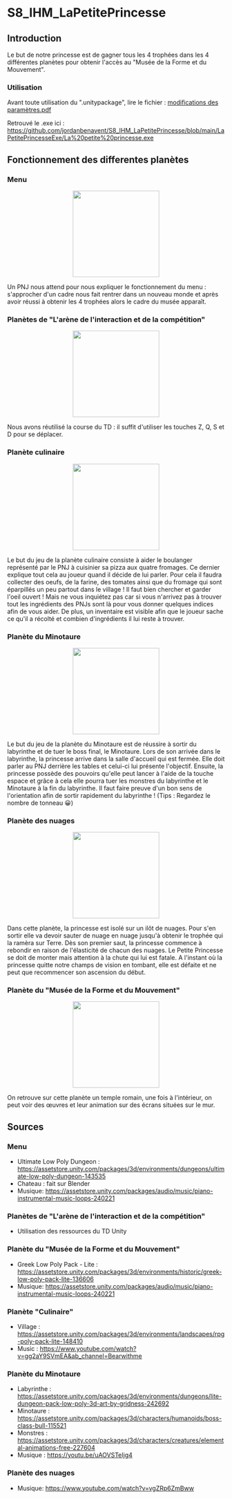 # S8_IHM_LaPetitePrincesse



## Introduction
Le but de notre princesse est de gagner tous les 4 trophées dans les 4 différentes planètes pour obtenir l'accès au "Musée de la Forme et du Mouvement".

### Utilisation
Avant toute utilisation du ".unitypackage", lire le fichier : [modifications des paramètres.pdf](https://github.com/jordanbenavent/S8_IHM_LaPetitePrincesse/blob/main/Modifications%20des%20param%C3%A8tres.pdf)

Retrouvé le .exe ici : https://github.com/jordanbenavent/S8_IHM_LaPetitePrincesse/blob/main/LaPetitePrincesseExe/La%20petite%20princesse.exe


## Fonctionnement des differentes planètes
### Menu
<p align="center">
<img src="https://github.com/jordanbenavent/S8_IHM_LaPetitePrincesse/blob/main/La%20petite%20princesse/Assets/Prefab/Emile/cadreMenu.png" width="200">
</p>

Un PNJ nous attend pour nous expliquer le fonctionnement du menu : s'approcher d'un cadre nous fait rentrer dans un nouveau monde et après avoir réussi à obtenir les 4 trophées alors le cadre du musée apparaît.

### Planètes de "L'arène de l'interaction et de la compétition"
<p align="center">
<img src="https://github.com/jordanbenavent/S8_IHM_LaPetitePrincesse/blob/main/La%20petite%20princesse/Assets/Prefab/Emile/cadreRace.png" width="200">
</p>
Nous avons réutilisé la course du TD : il suffit d'utiliser les touches Z, Q, S et D pour se déplacer.

### Planète culinaire
<p align="center">
<img src="https://github.com/jordanbenavent/S8_IHM_LaPetitePrincesse/blob/main/La%20petite%20princesse/Assets/Prefab/Emile/cadreCulinaire.png" width="200">
</p>

Le but du jeu de la planète culinaire consiste à aider le boulanger représenté par le PNJ à cuisinier sa pizza aux quatre fromages. Ce dernier explique tout cela
au joueur quand il décide de lui parler.
Pour cela il faudra collecter des oeufs, de la farine, des tomates ainsi que du fromage qui sont éparpillés un peu partout dans le village ! 
Il faut bien chercher et garder l'oeil ouvert ! Mais ne vous inquiétez pas car si vous n'arrivez pas à trouver tout les ingrédients des PNJs sont là pour vous donner quelques indices afin de vous aider.
De plus, un inventaire est visible afin que le joueur sache ce qu'il a récolté et combien d'ingrédients il lui reste à trouver.


### Planète du Minotaure
<p align="center">
<img src="https://github.com/jordanbenavent/S8_IHM_LaPetitePrincesse/blob/main/La%20petite%20princesse/Assets/Prefab/Emile/cadreMinautor.png" width="200">
</p>

Le but du jeu de la planète du Minotaure est de réussire à sortir du labyrinthe et de tuer le boss final, le Minotaure.
Lors de son arrivée dans le labyrinthe, la princesse arrive dans la salle d'accueil qui est fermée. Elle doit parler au PNJ derrière les tables et celui-ci lui présente l'objectif. Ensuite, la princesse possède des pouvoirs qu'elle peut lancer à l'aide de la touche espace et grâce à cela elle pourra tuer les monstres du labyrinthe et le Minotaure à la fin du labyrinthe.
Il faut faire preuve d'un bon sens de l'orientation afin de sortir rapidement du labyrinthe ! (Tips : Regardez le nombre de tonneau 😀)

### Planète des nuages
<p align="center">
<img src="https://github.com/jordanbenavent/S8_IHM_LaPetitePrincesse/blob/main/La%20petite%20princesse/Assets/Prefab/Emile/cadreNuage.png" width="200">
</p>

Dans cette planète, la princesse est isolé sur un ilôt de nuages. Pour s'en sortir elle va devoir sauter de nuage en nuage jusqu'à obtenir le trophée qui la ramèra sur Terre.
Dès son premier saut, la princesse commence à rebondir en raison de l'élasticité de chacun des nuages. Le Petite Princesse se doit de monter mais attention à la chute qui lui est fatale.
A l'instant où la princesse quitte notre champs de vision en tombant, elle est défaite et ne peut que recommencer son ascension du début.


### Planète du "Musée de la Forme et du Mouvement"
<p align="center">
<img src="https://github.com/jordanbenavent/S8_IHM_LaPetitePrincesse/blob/main/La%20petite%20princesse/Assets/Prefab/Emile/cadreMusee.png" width="200">
</p>
On retrouve sur cette planète un temple romain, une fois à l'intérieur, on peut voir des œuvres et leur animation sur des écrans situées sur le mur.

## Sources

### Menu
- Ultimate Low Poly Dungeon : https://assetstore.unity.com/packages/3d/environments/dungeons/ultimate-low-poly-dungeon-143535
- Chateau : fait sur Blender
- Musique: https://assetstore.unity.com/packages/audio/music/piano-instrumental-music-loops-240221

### Planètes de "L'arène de l'interaction et de la compétition"
- Utilisation des ressources du TD Unity

### Planète du "Musée de la Forme et du Mouvement"
- Greek Low Poly Pack - Lite : https://assetstore.unity.com/packages/3d/environments/historic/greek-low-poly-pack-lite-136606
- Musique: https://assetstore.unity.com/packages/audio/music/piano-instrumental-music-loops-240221

### Planète "Culinaire"
- Village : https://assetstore.unity.com/packages/3d/environments/landscapes/rpg-poly-pack-lite-148410
- Music : https://www.youtube.com/watch?v=gg2aY9SVmEA&ab_channel=Bearwithme

### Planète du Minotaure
- Labyrinthe : https://assetstore.unity.com/packages/3d/environments/dungeons/lite-dungeon-pack-low-poly-3d-art-by-gridness-242692
- Minotaure : https://assetstore.unity.com/packages/3d/characters/humanoids/boss-class-bull-115521
- Monstres : https://assetstore.unity.com/packages/3d/characters/creatures/elemental-animations-free-227604
- Musique : https://youtu.be/uAOVSTeIjg4

### Planète des nuages
- Musique: https://www.youtube.com/watch?v=vgZRp6ZmBww
